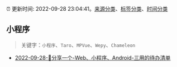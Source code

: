 :alarm_clock: 更新时间: 2022-09-28 23:04:41。[来源分类](../README.md)、[标签分类](../TAGS.md)、[时间分类](../TIMELINE.md)

## 小程序


> 关键字：`小程序`、`Taro`、`MPVue`、`Wepy`、`Chameleon`



- [2022-09-28-🎉分享一个-Web、小程序、Android-三用的待办清单](https://www.v2ex.com/t/883661) 
